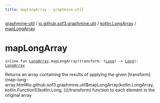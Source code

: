 ```yaml
---
title: mapLongArray - graphmine-util
---
```


[graphmine-util](../../index.html) / [io.github.sof3.graphmine.util](../index.html) / [kotlin.LongArray](index.html) / [mapLongArray](./map-long-array.html)

# mapLongArray

`inline fun `[`LongArray`](https://kotlinlang.org/api/latest/jvm/stdlib/kotlin/-long-array/index.html)`.mapLongArray(transform: (`[`Long`](https://kotlinlang.org/api/latest/jvm/stdlib/kotlin/-long/index.html)`) -> `[`Long`](https://kotlinlang.org/api/latest/jvm/stdlib/kotlin/-long/index.html)`): `[`LongArray`](https://kotlinlang.org/api/latest/jvm/stdlib/kotlin/-long-array/index.html)

Returns an array containing the results of applying the given [transform](map-long-array.html#io.github.sof3.graphmine.util$mapLongArray(kotlin.LongArray, kotlin.Function1((kotlin.Long, )))/transform) function to each element in the
original array

